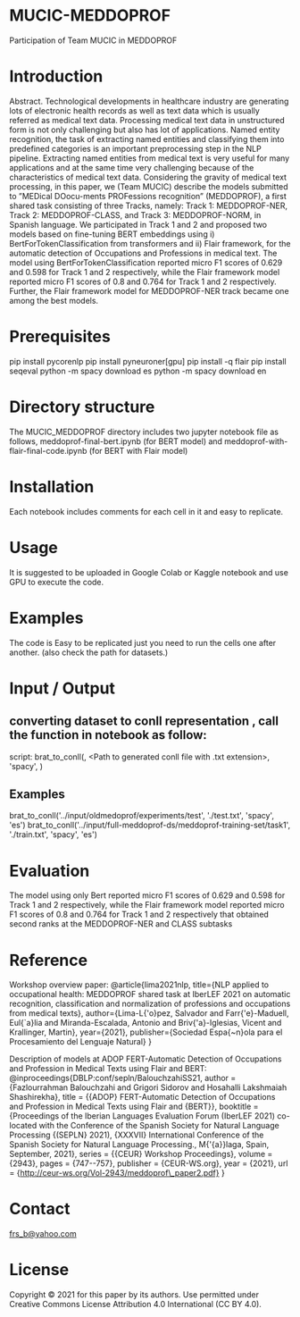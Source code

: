 # MUCIC-MEDDOPROF
Participation of Team MUCIC in MEDDOPROF
# Introduction
Abstract. Technological developments in healthcare industry are generating lots of electronic health records as well as text data which is usually referred as medical text data. Processing medical text data in unstructured form is not only challenging but also has lot of applications. Named entity recognition, the task of extracting named entities and classifying them into predefined categories is an important preprocessing step in the NLP pipeline. Extracting named entities from medical text is very useful for many applications and at the same time very challenging because of the characteristics of medical text data. Considering the gravity of medical text processing, in this paper, we (Team MUCIC) describe the models submitted to ”MEDical DOocu-ments PROFessions recognition” (MEDDOPROF), a first shared task consisting of three Tracks, namely: Track 1: MEDDOPROF-NER, Track 2: MEDDOPROF-CLASS, and Track 3: MEDDOPROF-NORM, in Spanish language. We participated in Track 1 and 2 and proposed two models based on fine-tuning BERT embeddings using i) BertForTokenClassification from transformers and ii) Flair framework, for the automatic detection of Occupations and Professions in medical text. The model using BertForTokenClassification reported micro F1 scores of 0.629 and 0.598 for Track 1 and 2 respectively, while the Flair framework model reported micro F1 scores of 0.8 and 0.764 for Track 1 and 2 respectively. Further, the Flair framework model for MEDDOPROF-NER track became one among the best models.

# Prerequisites
pip install pycorenlp
pip install pyneuroner[gpu]
pip install -q flair
pip install seqeval
python -m spacy download es
python -m spacy download en

# Directory structure
The MUCIC_MEDDOPROF directory includes two jupyter notebook file as follows, meddoprof-final-bert.ipynb (for BERT model) and meddoprof-with-flair-final-code.ipynb (for BERT with Flair model)

# Installation
Each notebook includes comments for each cell in it and easy to replicate.

# Usage
It is suggested to be uploaded in Google Colab or Kaggle notebook and use GPU to execute the code.

# Examples
The code is Easy to be replicated just you need to run the cells one after another. (also check the path for datasets.)

# Input / Output
## converting dataset to conll representation , call the function in notebook as follow: 
script: brat_to_conll(<Path to directory of dataset files>, <Path to generated conll file with .txt extension>, 'spacy', <intended language>)
## Examples
brat_to_conll('../input/oldmedoprof/experiments/test', './test.txt', 'spacy', 'es')
brat_to_conll('../input/full-meddoprof-ds/meddoprof-training-set/task1', './train.txt', 'spacy', 'es')

# Evaluation
The model using only Bert reported micro F1 scores of 0.629 and 0.598 for Track 1 and 2 respectively, while the Flair framework model reported micro F1 scores of 0.8 and 0.764
for Track 1 and 2 respectively that obtained second ranks at the MEDDOPROF-NER and CLASS subtasks


# Reference
Workshop overview paper:
  @article{lima2021nlp,
  title={NLP applied to occupational health: MEDDOPROF shared task at IberLEF 2021 on automatic recognition, classification and normalization of professions and occupations from medical texts},
  author={Lima-L{\'o}pez, Salvador and Farr{\'e}-Maduell, Eul{\`a}lia and Miranda-Escalada, Antonio and Briv{\'a}-Iglesias, Vicent and Krallinger, Martin},
  year={2021},
  publisher={Sociedad Espa{\~n}ola para el Procesamiento del Lenguaje Natural}
}
  
 Description of models at ADOP FERT-Automatic Detection of Occupations and Profession in Medical Texts using Flair and BERT:
  @inproceedings{DBLP:conf/sepln/BalouchzahiSS21,
  author    = {Fazlourrahman Balouchzahi and
               Grigori Sidorov and
               Hosahalli Lakshmaiah Shashirekha},
  title     = {{ADOP} FERT-Automatic Detection of Occupations and Profession in Medical
               Texts using Flair and {BERT}},
  booktitle = {Proceedings of the Iberian Languages Evaluation Forum (IberLEF 2021)
               co-located with the Conference of the Spanish Society for Natural
               Language Processing {(SEPLN} 2021), {XXXVII} International Conference
               of the Spanish Society for Natural Language Processing., M{\'{a}}laga,
               Spain, September, 2021},
  series    = {{CEUR} Workshop Proceedings},
  volume    = {2943},
  pages     = {747--757},
  publisher = {CEUR-WS.org},
  year      = {2021},
  url       = {http://ceur-ws.org/Vol-2943/meddoprof\_paper2.pdf}
}

# Contact
frs_b@yahoo.com

# License
Copyright © 2021 for this paper by its authors. Use permitted under Creative Commons License Attribution 4.0 International (CC BY 4.0).

